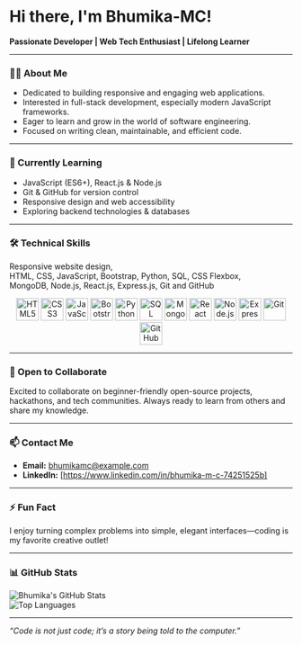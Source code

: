 # Hi there, I'm Bhumika-MC!

**Passionate Developer | Web Tech Enthusiast | Lifelong Learner**

---

### 👩‍💻 About Me

- Dedicated to building responsive and engaging web applications.
- Interested in full-stack development, especially modern JavaScript frameworks.
- Eager to learn and grow in the world of software engineering.
- Focused on writing clean, maintainable, and efficient code.

---

### 🔭 Currently Learning

- JavaScript (ES6+), React.js & Node.js  
- Git & GitHub for version control  
- Responsive design and web accessibility  
- Exploring backend technologies & databases  

---

### 🛠️ Technical Skills

Responsive website design,  
HTML, CSS, JavaScript, Bootstrap, Python, SQL, CSS Flexbox,  
MongoDB, Node.js, React.js, Express.js,
Git and GitHub 

<p align="center">
  <img src="https://cdn.jsdelivr.net/gh/devicons/devicon/icons/html5/html5-original.svg" height="40" alt="HTML5" />
  <img src="https://cdn.jsdelivr.net/gh/devicons/devicon/icons/css3/css3-original.svg" height="40" alt="CSS3" />
  <img src="https://cdn.jsdelivr.net/gh/devicons/devicon/icons/javascript/javascript-original.svg" height="40" alt="JavaScript" />
  <img src="https://cdn.jsdelivr.net/gh/devicons/devicon/icons/bootstrap/bootstrap-original.svg" height="40" alt="Bootstrap" />
  <img src="https://cdn.jsdelivr.net/gh/devicons/devicon/icons/python/python-original.svg" height="40" alt="Python" />
  <img src="https://cdn.jsdelivr.net/gh/devicons/devicon/icons/mysql/mysql-original.svg" height="40" alt="SQL" />
  <img src="https://cdn.jsdelivr.net/gh/devicons/devicon/icons/mongodb/mongodb-original.svg" height="40" alt="MongoDB" />
  <img src="https://cdn.jsdelivr.net/gh/devicons/devicon/icons/react/react-original.svg" height="40" alt="React" />
  <img src="https://cdn.jsdelivr.net/gh/devicons/devicon/icons/nodejs/nodejs-original.svg" height="40" alt="Node.js" />
  <img src="https://cdn.jsdelivr.net/gh/devicons/devicon/icons/express/express-original.svg" height="40" alt="Express.js" />
  <img src="https://cdn.jsdelivr.net/gh/devicons/devicon/icons/git/git-original.svg" height="40" alt="Git" />
  <img src="https://cdn.jsdelivr.net/gh/devicons/devicon/icons/github/github-original.svg" height="40" alt="GitHub" />
</p>

---

### 🤝 Open to Collaborate

Excited to collaborate on beginner-friendly open-source projects, hackathons, and tech communities. Always ready to learn from others and share my knowledge.

---

### 📫 Contact Me

- **Email:** bhumikamc@example.com  
- **LinkedIn:** [https://www.linkedin.com/in/bhumika-m-c-74251525b]  

---

### ⚡ Fun Fact

I enjoy turning complex problems into simple, elegant interfaces—coding is my favorite creative outlet!

---

### 📊 GitHub Stats

![Bhumika's GitHub Stats](https://github-readme-stats.vercel.app/api?username=Bhumika-MC&show_icons=true&theme=radical)  
![Top Languages](https://github-readme-stats.vercel.app/api/top-langs/?username=Bhumika-MC&layout=compact&theme=radical)

---

*“Code is not just code; it’s a story being told to the computer.”*